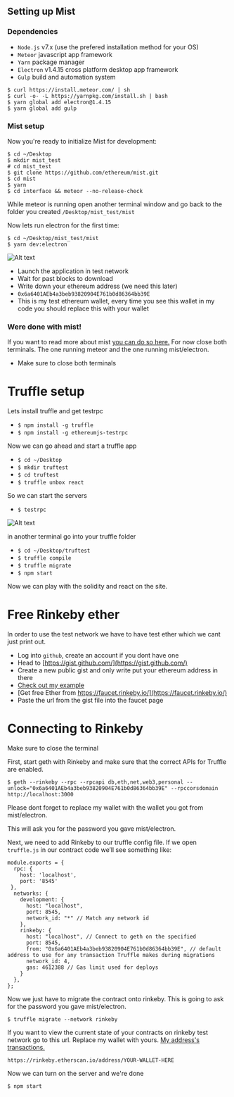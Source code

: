 ## Setting up Mist


### Dependencies

* `Node.js` v7.x (use the prefered installation method for your OS)
* `Meteor` javascript app framework
* `Yarn` package manager
* `Electron` v1.4.15 cross platform desktop app framework
* `Gulp` build and automation system

```
$ curl https://install.meteor.com/ | sh
$ curl -o- -L https://yarnpkg.com/install.sh | bash
$ yarn global add electron@1.4.15
$ yarn global add gulp
```

### Mist setup

Now you're ready to initialize Mist for development:

```
$ cd ~/Desktop
$ mkdir mist_test
# cd mist_test
$ git clone https://github.com/ethereum/mist.git
$ cd mist
$ yarn
$ cd interface && meteor --no-release-check
```
While meteor is running open another terminal window and go back to the folder you created `/Desktop/mist_test/mist`

Now lets run electron for the first time:

```
$ cd ~/Desktop/mist_test/mist
$ yarn dev:electron
```
![Alt text](https://scontent-iad3-1.xx.fbcdn.net/v/t1.0-9/21686188_1989133898010328_7137568609932587406_n.jpg?oh=42af6e65337729d4b88469533c99eec4&oe=5A55EC48)

* Launch the application in test network
* Wait for past blocks to download
* Write down your ethereum address (we need this later)
* `0x6a6401AEb4a3beb93820904E761b0d86364bb39E` 
* This is my test ethereum wallet, every time you see this wallet in my code you should replace this with your wallet

### Were done with mist!

If you want to read more about mist [you can do so here.](https://github.com/ethereum/mist "Ethereum's github") For now close both terminals. The one running meteor and the one running mist/electron.
* Make sure to close both terminals

# Truffle setup

Lets install truffle and get testrpc

* `$ npm install -g truffle`
* `$ npm install -g ethereumjs-testrpc`

Now we can go ahead and start a truffle app

* `$ cd ~/Desktop`
* `$ mkdir truftest`
* `$ cd truftest`
* `$ truffle unbox react`

So we can start the servers

* `$ testrpc`


![Alt text](https://scontent-lga3-1.xx.fbcdn.net/v/t1.0-9/21617956_1989181674672217_2485686153056585116_n.jpg?oh=7879be943e0516d39f5a5269cda09358&oe=5A3A8DB9)

in another terminal go into your truffle folder
* `$ cd ~/Desktop/truftest`
* `$ truffle compile`
* `$ truffle migrate`
* `$ npm start`

Now we can play with the solidity and react on the site.

# Free Rinkeby ether
In order to use the test network we have to have test ether which we cant just print out. 

* Log into `github`, create an account if you dont have one
* Head to [https://gist.github.com/](https://gist.github.com/)
* Create a new public gist and only write put your ethereum address in there
* [Check out my example](https://gist.github.com/alaingoldman/6fe77a7a71b6c706ab31f2512247d870)
* [Get free Ether from https://faucet.rinkeby.io/](https://faucet.rinkeby.io/)
* Paste the url from the gist file into the faucet page



# Connecting to Rinkeby 

Make sure to close the terminal 

First, start geth with Rinkeby and make sure that the correct APIs for Truffle are enabled.
```
$ geth --rinkeby --rpc --rpcapi db,eth,net,web3,personal --unlock="0x6a6401AEb4a3beb93820904E761b0d86364bb39E" --rpccorsdomain http://localhost:3000
```
Please dont forget to replace my wallet with the wallet you got from mist/electron.

This will ask you for the password you gave mist/electron.

Next, we need to add Rinkeby to our truffle config file. If we open `truffle.js` in our contract code we’ll see something like:

```
module.exports = {
  rpc: {
    host: 'localhost',
    port: '8545'
 },
  networks: {
    development: {
      host: "localhost",
      port: 8545,
      network_id: "*" // Match any network id
    },
    rinkeby: {
      host: "localhost", // Connect to geth on the specified
      port: 8545,
      from: "0x6a6401AEb4a3beb93820904E761b0d86364bb39E", // default address to use for any transaction Truffle makes during migrations
      network_id: 4,
      gas: 4612388 // Gas limit used for deploys
    }
  },
};
```
Now we just have to migrate the contract onto rinkeby. This is going to ask for the password you gave mist/electron.
```
$ truffle migrate --network rinkeby
```
If you want to view the current state of your contracts on rinkeby test network go to this url. 
Replace my wallet with yours. [My address's transactions.](https://rinkeby.etherscan.io/address/0x6a6401aeb4a3beb93820904e761b0d86364bb39e)
```
https://rinkeby.etherscan.io/address/YOUR-WALLET-HERE
```

Now we can turn on the server and we're done
```
$ npm start 
```
